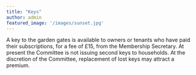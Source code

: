 ```yaml
---
title: "Keys"
author: admin
featured_image: '/images/sunset.jpg'
---
```

A key to the garden gates is available to owners or tenants who have paid their subscriptions, for a fee of £15, from the Membership Secretary. At present the Committee is not issuing second keys to households. At the discretion of the Committee, replacement of lost keys may attract a premium.

&nbsp;